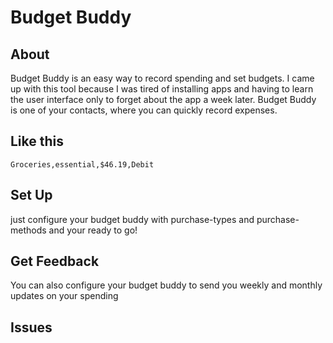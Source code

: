 # Budget Buddy
## About
Budget Buddy is an easy way to record spending and set budgets. I came up with this tool because I was tired of installing apps and having to learn the user interface only to forget about the app a week later. Budget Buddy is one of your contacts, where you can quickly record expenses.
## Like this 
`Groceries,essential,$46.19,Debit`
## Set Up
just configure your budget buddy with purchase-types and purchase-methods and your ready to go!

## Get Feedback
You can also configure your budget buddy to send you weekly and monthly updates on your spending 


## Issues
